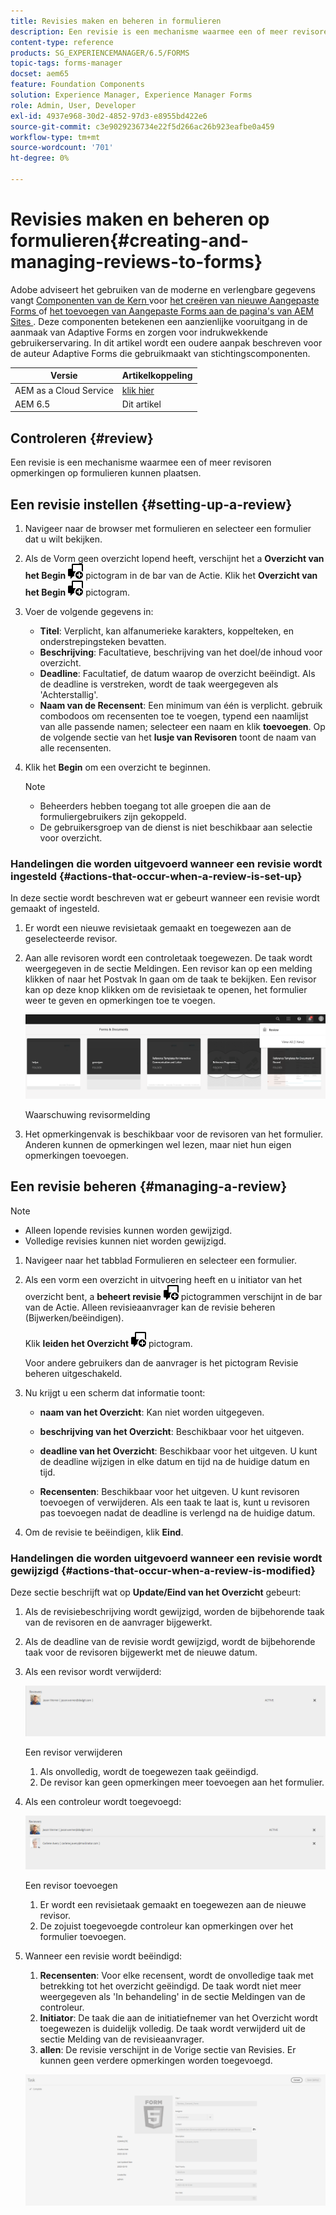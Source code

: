 ```yaml
---
title: Revisies maken en beheren in formulieren
description: Een revisie is een mechanisme waarmee een of meer revisoren opmerkingen op een formulier kunnen plaatsen.
content-type: reference
products: SG_EXPERIENCEMANAGER/6.5/FORMS
topic-tags: forms-manager
docset: aem65
feature: Foundation Components
solution: Experience Manager, Experience Manager Forms
role: Admin, User, Developer
exl-id: 4937e968-30d2-4852-97d3-e8955bd422e6
source-git-commit: c3e9029236734e22f5d266ac26b923eafbe0a459
workflow-type: tm+mt
source-wordcount: '701'
ht-degree: 0%

---
```


# Revisies maken en beheren op formulieren{#creating-and-managing-reviews-to-forms}

<span class="preview"> Adobe adviseert het gebruiken van de moderne en verlengbare gegevens vangt [ Componenten van de Kern ](https://experienceleague.adobe.com/docs/experience-manager-core-components/using/adaptive-forms/introduction.html) voor [ het creëren van nieuwe Aangepaste Forms ](/help/forms/using/create-an-adaptive-form-core-components.md) of [ het toevoegen van Aangepaste Forms aan de pagina&#39;s van AEM Sites ](/help/forms/using/create-or-add-an-adaptive-form-to-aem-sites-page.md). Deze componenten betekenen een aanzienlijke vooruitgang in de aanmaak van Adaptive Forms en zorgen voor indrukwekkende gebruikerservaring. In dit artikel wordt een oudere aanpak beschreven voor de auteur Adaptive Forms die gebruikmaakt van stichtingscomponenten. </span>

| Versie | Artikelkoppeling |
| -------- | ---------------------------- |
| AEM as a Cloud Service | [ klik hier ](https://experienceleague.adobe.com/docs/experience-manager-cloud-service/content/forms/adaptive-forms-authoring/authoring-adaptive-forms-foundation-components/create-reviews-forms.html) |
| AEM 6.5 | Dit artikel |

## Controleren {#review}

Een revisie is een mechanisme waarmee een of meer revisoren opmerkingen op formulieren kunnen plaatsen.

## Een revisie instellen {#setting-up-a-review}

1. Navigeer naar de browser met formulieren en selecteer een formulier dat u wilt bekijken.
1. Als de Vorm geen overzicht lopend heeft, verschijnt het a **Overzicht van het Begin** ![ aem6forms_review_chat_comment ](assets/aem6forms_review_chat_comment.png) pictogram in de bar van de Actie. Klik het **Overzicht van het Begin** ![ aem6forms_review_chat_comment ](assets/aem6forms_review_chat_comment.png) pictogram.
1. Voer de volgende gegevens in:

   * **Titel**: Verplicht, kan alfanumerieke karakters, koppelteken, en onderstrepingsteken bevatten.
   * **Beschrijving**: Facultatieve, beschrijving van het doel/de inhoud voor overzicht.
   * **Deadline**: Facultatief, de datum waarop de overzicht beëindigt. Als de deadline is verstreken, wordt de taak weergegeven als &#39;Achterstallig&#39;.
   * **Naam van de Recensent**: Een minimum van één is verplicht. gebruik combodoos om recensenten toe te voegen, typend een naamlijst van alle passende namen; selecteer een naam en klik **toevoegen**. Op de volgende sectie van het **lusje van Revisoren** toont de naam van alle recensenten.

1. Klik het **Begin** om een overzicht te beginnen.

   >[!NOTE]
   >
   >* Beheerders hebben toegang tot alle groepen die aan de formuliergebruikers zijn gekoppeld.
   >* De gebruikersgroep van de dienst is niet beschikbaar aan selectie voor overzicht.

### Handelingen die worden uitgevoerd wanneer een revisie wordt ingesteld {#actions-that-occur-when-a-review-is-set-up}

In deze sectie wordt beschreven wat er gebeurt wanneer een revisie wordt gemaakt of ingesteld.

1. Er wordt een nieuwe revisietaak gemaakt en toegewezen aan de geselecteerde revisor.
1. Aan alle revisoren wordt een controletaak toegewezen. De taak wordt weergegeven in de sectie Meldingen. Een revisor kan op een melding klikken of naar het Postvak In gaan om de taak te bekijken. Een revisor kan op deze knop klikken om de revisietaak te openen, het formulier weer te geven en opmerkingen toe te voegen.

   ![ Waarschuwing van het Bericht van de Recensent ](assets/review-notification-img.png)

   Waarschuwing revisormelding

1. Het opmerkingenvak is beschikbaar voor de revisoren van het formulier. Anderen kunnen de opmerkingen wel lezen, maar niet hun eigen opmerkingen toevoegen.

## Een revisie beheren {#managing-a-review}

>[!NOTE]
>
>* Alleen lopende revisies kunnen worden gewijzigd.
>* Volledige revisies kunnen niet worden gewijzigd.

1. Navigeer naar het tabblad Formulieren en selecteer een formulier.

1. Als een vorm een overzicht in uitvoering heeft en u initiator van het overzicht bent, a **beheert revisie** ![ aem6forms_review_chat_comment ](assets/aem6forms_review_chat_comment.png) pictogrammen verschijnt in de bar van de Actie. Alleen revisieaanvrager kan de revisie beheren (Bijwerken/beëindigen).

   Klik **leiden het Overzicht** ![ aem6forms_review_chat_comment ](assets/aem6forms_review_chat_comment.png) pictogram.

   Voor andere gebruikers dan de aanvrager is het pictogram Revisie beheren uitgeschakeld.

1. Nu krijgt u een scherm dat informatie toont:

   * **naam van het Overzicht**: Kan niet worden uitgegeven.

   * **beschrijving van het Overzicht**: Beschikbaar voor het uitgeven.

   * **deadline van het Overzicht**: Beschikbaar voor het uitgeven. U kunt de deadline wijzigen in elke datum en tijd na de huidige datum en tijd.

   * **Recensenten**: Beschikbaar voor het uitgeven. U kunt revisoren toevoegen of verwijderen. Als een taak te laat is, kunt u revisoren pas toevoegen nadat de deadline is verlengd na de huidige datum.

1. Om de revisie te beëindigen, klik **Eind**.

### Handelingen die worden uitgevoerd wanneer een revisie wordt gewijzigd {#actions-that-occur-when-a-review-is-modified}

Deze sectie beschrijft wat op **Update/Eind van het Overzicht** gebeurt:

1. Als de revisiebeschrijving wordt gewijzigd, worden de bijbehorende taak van de revisoren en de aanvrager bijgewerkt.
1. Als de deadline van de revisie wordt gewijzigd, wordt de bijbehorende taak voor de revisoren bijgewerkt met de nieuwe datum.

1. Als een revisor wordt verwijderd:

   ![ Verwijderend een recensent ](assets/removeduser.png)

   Een revisor verwijderen

   1. Als onvolledig, wordt de toegewezen taak geëindigd.
   1. De revisor kan geen opmerkingen meer toevoegen aan het formulier.

1. Als een controleur wordt toegevoegd:

   ![ Toevoegend een recensent ](assets/addedreviewer.png)

   Een revisor toevoegen

   1. Er wordt een revisietaak gemaakt en toegewezen aan de nieuwe revisor.
   1. De zojuist toegevoegde controleur kan opmerkingen over het formulier toevoegen.

1. Wanneer een revisie wordt beëindigd:

   1. **Recensenten**: Voor elke recensent, wordt de onvolledige taak met betrekking tot het overzicht geëindigd. De taak wordt niet meer weergegeven als &#39;In behandeling&#39; in de sectie Meldingen van de controleur.
   1. **Initiator**: De taak die aan de initiatiefnemer van het Overzicht wordt toegewezen is duidelijk volledig. De taak wordt verwijderd uit de sectie Melding van de revisieaanvrager.
   1. **allen**: De revisie verschijnt in de Vorige sectie van Revisies. Er kunnen geen verdere opmerkingen worden toegevoegd.

   ![ volledige overzicht ](assets/review-complete-imgg.png)
